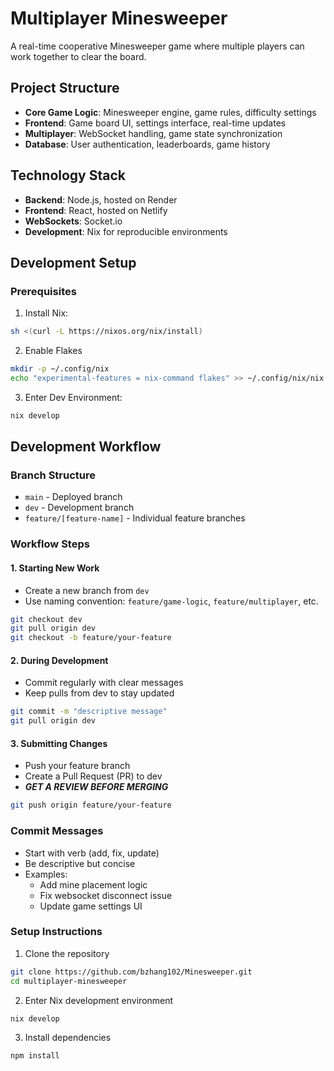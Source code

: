 # Multiplayer Minesweeper

A real-time cooperative Minesweeper game where multiple players can work together to clear the board.

## Project Structure

- **Core Game Logic**: Minesweeper engine, game rules, difficulty settings
- **Frontend**: Game board UI, settings interface, real-time updates
- **Multiplayer**: WebSocket handling, game state synchronization
- **Database**: User authentication, leaderboards, game history

## Technology Stack

- **Backend**: Node.js, hosted on Render
- **Frontend**: React, hosted on Netlify
- **WebSockets**: Socket.io
- **Development**: Nix for reproducible environments

## Development Setup

### Prerequisites
1. Install Nix:
```bash
sh <(curl -L https://nixos.org/nix/install)
```
2. Enable Flakes
```bash
mkdir -p ~/.config/nix
echo "experimental-features = nix-command flakes" >> ~/.config/nix/nix.conf
```
3. Enter Dev Environment:
```bash
nix develop
```
## Development Workflow

### Branch Structure
- `main` - Deployed branch
- `dev` - Development branch
- `feature/[feature-name]` - Individual feature branches

### Workflow Steps
#### 1. Starting New Work
- Create a new branch from `dev`
- Use naming convention: `feature/game-logic`, `feature/multiplayer`, etc.
```bash
git checkout dev
git pull origin dev
git checkout -b feature/your-feature
```
#### 2. During Development
- Commit regularly with clear messages
- Keep pulls from dev to stay updated
```bash
git commit -m "descriptive message"
git pull origin dev
```
#### 3. Submitting Changes
- Push your feature branch
- Create a Pull Request (PR) to dev
- ***GET A REVIEW BEFORE MERGING***

```bash
git push origin feature/your-feature
```
### Commit Messages
- Start with verb (add, fix, update)
- Be descriptive but concise
- Examples:
   - Add mine placement logic
   - Fix websocket disconnect issue
   - Update game settings UI

### Setup Instructions
1. Clone the repository
```bash
git clone https://github.com/bzhang102/Minesweeper.git
cd multiplayer-minesweeper
```
2. Enter Nix development environment
```bash
nix develop
```
3. Install dependencies
```bash
npm install

